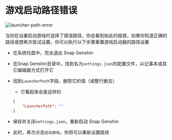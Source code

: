 # 游戏启动路径错误

![launcher-path-error](/img/launcher-path-error.png)

当你在设置启动游戏时选择了错误路径，你会看到如此的报错，如果你知道正确的路径或想再次尝试设置，你可以执行以下步骤重置游戏启动器的路径设置

- 在系统托盘中，完全退出 Snap Genshin

- 在Snap Genshin目录中，找到名为`settings.json`的配置文件，以记事本或其它编辑器方式打开它

- 找到`LauncherPath`字段，删除它的值（或整行删去）

    - 它看起来会是这样的

    ```json
    {
        "LauncherPath": ""
    }
    ```

- 保存并关闭`settings.json`，重新启动 Snap Genshin

- 此时，再次点击`启动游戏`，你将可以重新设置路径